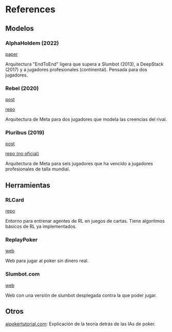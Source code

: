# References

## Modelos

### AlphaHoldem (2022)
[paper](https://ojs.aaai.org/index.php/AAAI/article/view/20394/20153)

Arquitectura "EndToEnd" ligera que supera a Slumbot (2013), a DeepStack (2017) y a jugadores profesionales (continental). Pensada para dos jugadores.

### Rebel (2020)
[post](https://ai.facebook.com/blog/rebel-a-general-game-playing-ai-bot-that-excels-at-poker-and-more/)

[repo](https://github.com/facebookresearch/rebel)

Arquitectura de Meta para dos jugadores que modela las creencias del rival.

### Pluribus (2019)
[post](https://ai.facebook.com/blog/pluribus-first-ai-to-beat-pros-in-6-player-poker/)

[repo (no oficial)](https://github.com/fedden/poker_ai)

Arquitectura de Meta para seis jugadores que ha vencido a jugadores profesionales de talla mundial.


## Herramientas

### RLCard
[repo](https://github.com/datamllab/rlcard)

Entorno para entrenar agentes de RL en juegos de cartas. Tiene algoritmos básicos de RL ya implementados.

### ReplayPoker
[web](https://replaypoker.com)

Web para jugar al poker sin dinero real.

### Slumbot.com
[web](https://slumbot.com/)

Web con una versión de slumbot desplegada contra la que poder jugar.

## Otros

[aipokertutorial.com](https://aipokertutorial.com/): Explicación de la teoría detrás de las IAs de poker.
